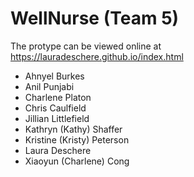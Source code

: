 # WellNurse (Team 5)

The protype can be viewed online at https://lauradeschere.github.io/index.html

* Ahnyel Burkes
* Anil Punjabi
* Charlene Platon
* Chris Caulfield
* Jillian Littlefield
* Kathryn (Kathy) Shaffer
* Kristine (Kristy) Peterson
* Laura Deschere
* Xiaoyun (Charlene) Cong
